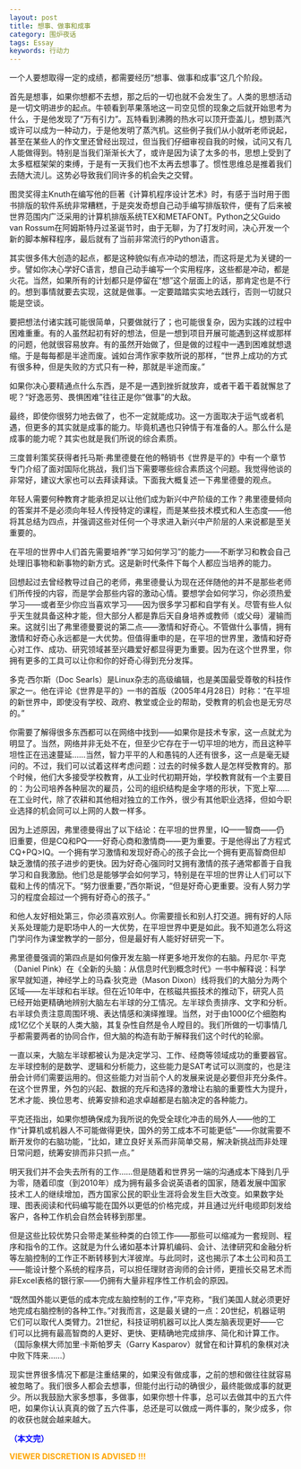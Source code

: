 ```yaml
---
layout: post
title: 想事、做事和成事
category: 围炉夜话
tags: Essay
keywords: 行动力
---
```



一个人要想取得一定的成绩，都需要经历“想事、做事和成事”这几个阶段。

首先是想事，如果你想都不去想，那之后的一切也就不会发生了。人类的思想活动是一切文明进步的起点。牛顿看到苹果落地这一司空见惯的现象之后就开始思考为什么，于是他发现了“万有引力”。瓦特看到沸腾的热水可以顶开壶盖儿，想到蒸汽或许可以成为一种动力，于是他发明了蒸汽机。这些例子我们从小就听老师说起，甚至在某些人的作文里还曾经出现过，但当我们仔细审视自我的时候，试问又有几人能做得到。特别是当我们渐渐长大了，或许是因为读了太多的书，思想上受到了太多框框架架的束缚，于是有一天我们也不太再去想事了。惯性思维总是推着我们去随大流儿。这势必导致我们同许多的机会失之交臂。

图灵奖得主Knuth在编写他的巨著《计算机程序设计艺术》时，有感于当时用于图书排版的软件系统非常糟糕，于是突发奇想自己动手编写排版软件，便有了后来被世界范围内广泛采用的计算机排版系统TEX和METAFONT。Python之父Guido van Rossum在阿姆斯特丹过圣诞节时，由于无聊，为了打发时间，决心开发一个新的脚本解释程序，最后就有了当前非常流行的Python语言。

其实很多伟大创造的起点，都是这种貌似有点冲动的想法，而这将是尤为关键的一步。譬如你决心学好C语言，想自己动手编写一个实用程序，这些都是冲动，都是火花。当然，如果所有的计划都只是停留在“想”这个层面上的话，那肯定也是不行的。想到事情就要去实现，这就是做事。一定要踏踏实实地去践行，否则一切就只能是空谈。

要把想法付诸实践可能很简单，只要做就行了；也可能很复杂，因为实践的过程中困难重重。有的人虽然起初有好的想法，但是一想到项目开展可能遇到这样或那样的问题，他就很容易放弃。有的虽然开始做了，但是做的过程中一遇到困难就想退缩。于是每每都是半途而废。诚如台湾作家李敖所说的那样，“世界上成功的方式有很多种，但是失败的方式只有一种，那就是半途而废。”

如果你决心要精通点什么东西，是不是一遇到挫折就放弃，或者干着干着就懈怠了呢？“好逸恶劳、畏惧困难”往往正是你“做事”的大敌。

最终，即使你很努力地去做了，也不一定就能成功。这一方面取决于运气或者机遇，但更多的其实就是成事的能力。毕竟机遇也只钟情于有准备的人。那么什么是成事的能力呢？其实也就是我们所说的综合素质。

三度普利策奖获得者托马斯·弗里德曼在他的畅销书《世界是平的》中有一个章节专门介绍了面对国际化挑战，我们当下需要哪些综合素质这个问题。我觉得他谈的非常好，建议大家也可以去拜读拜读。下面我大概复述一下弗里德曼的观点。

年轻人需要何种教育才能承担足以让他们成为新兴中产阶级的工作？弗里德曼倾向的答案并不是必须向年轻人传授特定的课程，而是某些技术模式和人生态度——他将其总结为四点，并强调这些对任何一个寻求进入新兴中产阶层的人来说都是至关重要的。

在平坦的世界中人们首先需要培养“学习如何学习”的能力——不断学习和教会自己处理旧事物和新事物的新方式。这是新时代条件下每个人都应当培养的能力。

回想起过去曾经教导过自己的老师，弗里德曼认为现在还伴随他的并不是那些老师们所传授的内容，而是学会那些内容的激动心情。要想学会如何学习，你必须热爱学习——或者至少你应当喜欢学习——因为很多学习都和自学有关。尽管有些人似乎天生就具备这种才能，但大部分人都是靠后天自身培养或教师（或父母）灌输而来。这就引出了弗里德曼要说的第二点——激情和好奇心。不管做什么事情，拥有激情和好奇心永远都是一大优势。但值得重申的是，在平坦的世界里，激情和好奇心对工作、成功、研究领域甚至兴趣爱好都显得更为重要。因为在这个世界里，你拥有更多的工具可以让你和你的好奇心得到充分发挥。

多克·西尔斯（Doc Searls）是Linux杂志的高级编辑，也是美国最受尊敬的科技作家之一。他在评论《世界是平的》一书的首版（2005年4月28日）时称：“在平坦的新世界中，即使没有学校、政府、教堂或企业的帮助，受教育的机会也是无穷尽的。”

你需要了解得很多东西都可以在网络中找到——如果你是技术专家，这一点就尤为明显了。当然，网络并非无处不在，但至少它存在于一切平坦的地方，而且这种平坦性正在迅速蔓延……当然，智力平平的人和愚钝的人还有很多，这一点是毫无疑问的。不过，我们可以试着这样考虑问题：过去的时候多数人是怎样受教育的。那个时候，他们大多接受学校教育，从工业时代初期开始，学校教育就有一个主要目的：为公司培养各种层次的雇员，公司的组织结构是金字塔的形状，下宽上窄……在工业时代，除了农耕和其他相对独立的工作外，很少有其他职业选择，但如今职业选择的机会同可以上网的人数一样多。

因为上述原因，弗里德曼得出了以下结论：在平坦的世界里，IQ——智商——仍旧重要，但是CQ和PQ——好奇心商和激情商——更为重要。于是他得出了方程式CQ+PQ>IQ。一个拥有学习激情和发现好奇心的孩子会比一个拥有更高智商但却缺乏激情的孩子进步的更快。因为好奇心强同时又拥有激情的孩子通常都善于自我学习和自我激励。他们总是能够学会如何学习，特别是在平坦的世界让人们可以下载和上传的情况下。“努力很重要，”西尔斯说，“但是好奇心更重要。没有人努力学习的程度会超过一个拥有好奇心的孩子。”

和他人友好相处第三，你必须喜欢别人。你需要擅长和别人打交道。拥有好的人际关系处理能力是职场中人的一大优势，在平坦世界中更是如此。我不知道怎么将这门学问作为课堂教学的一部分，但是最好有人能好好研究一下。

弗里德曼强调的第四点是如何像开发左脑一样更多地开发你的右脑。丹尼尔·平克（Daniel Pink）在《全新的头脑：从信息时代到概念时代》一书中解释说：科学家早就知道，神经学上的马森·狄克逊（Mason Dixon）线将我们的大脑分为两个区域——左半球和右半球。但在近10年中，在核磁共振技术的推动下，研究人员已经开始更精确地辨别大脑左右半球的分工情况。左半球负责排序、文字和分析。右半球负责注意周围环境、表达情感和演绎推理。当然，对于由1000亿个细胞构成1亿亿个关联的人类大脑，其复杂性自然是令人瞠目的。我们所做的一切事情几乎都需要两者的协同合作，但大脑的构造有助于解释我们这个时代的轮廓。

一直以来，大脑左半球都被认为是决定学习、工作、经商等领域成功的重要器官。左半球控制的是数学、逻辑和分析能力，这些能力是SAT考试可以测度的，也是注册会计师们需要运用的。但这些能力对当前个人的发展来说是必要但非充分条件。在这个世界里，外包的兴起、数据的充斥和选择的激增让右脑的重要性大为提升，艺术才能、换位思考、统筹安排和追求卓越都是右脑决定的各种能力。

平克还指出，如果你想确保成为我所说的免受全球化冲击的局外人——他的工作“计算机或机器人不可能做得更快，国外的劳工成本不可能更低”——你就需要不断开发你的右脑功能，“比如，建立良好关系而非简单交易，解决新挑战而非处理日常问题，统筹安排而非只抓一点。”

明天我们并不会失去所有的工作……但是随着和世界另一端的沟通成本下降到几乎为零，随着印度（到2010年）成为拥有最多会说英语者的国家，随着发展中国家技术工人的继续增加，西方国家公民的职业生涯将会发生巨大改变。如果数字处理、图表阅读和代码编写能在国外以更低的价格完成，并且通过光纤电缆即刻发给客户，各种工作机会自然会转移到那里。

但是这些比较优势只会带走某些种类的白领工作——那些可以缩减为一套规则、程序和指令的工作。这就是为什么诸如基本计算机编码、会计、法律研究和金融分析等左脑控制的工作正不断转移到大洋彼岸。与此同时，这也揭示了本土公司和员工——能设计整个系统的程序员，可以担任理财咨询师的会计师，更擅长交易艺术而非Excel表格的银行家——仍拥有大量非程序性工作机会的原因。

“既然国外能以更低的成本完成左脑控制的工作，”平克称，“我们美国人就必须更好地完成右脑控制的各种工作。”对我而言，这是最关键的一点：20世纪，机器证明它们可以取代人类臂力。21世纪，科技证明机器可以比人类左脑表现更好——它们可以比拥有最高智商的人更好、更快、更精确地完成排序、简化和计算工作。（国际象棋大师加里·卡斯帕罗夫（Garry Kasparov）就曾在和计算机的象棋对决中败下阵来……）

现实世界很多情况下都是注重结果的，如果没有做成事，之前的想和做往往就容易被忽略了。我们很多人都会去想事，但能付出行动的确很少，最终能做成事的就更少。所以我鼓励大家多想事，多做事，如果你想十件事，总可以去做其中的五六件吧，如果你认认真真的做了五六件事，总还是可以做成一两件事的，聚少成多，你的收获也就会越来越大。



<span style="color:blue">**（本文完）**</span>

**<span style="color:Orange"> VIEWER DISCRETION IS ADVISED !!! </span>**

